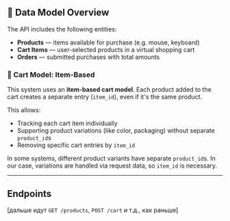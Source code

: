 ## 🧷 Data Model Overview

The API includes the following entities:

- **Products** — items available for purchase (e.g. mouse, keyboard)
- **Cart Items** — user-selected products in a virtual shopping cart
- **Orders** — submitted purchases with total amounts

### 🛒 Cart Model: Item-Based

This system uses an **item-based cart model**. Each product added to the cart creates a separate entry (`item_id`), even if it's the same product.

This allows:

- Tracking each cart item individually
- Supporting product variations (like color, packaging) without separate `product_id`s
- Removing specific cart entries by `item_id`

In some systems, different product variants have separate `product_id`s. In our case, variations are handled via request data, so `item_id` is necessary.

---

## Endpoints

[дальше идут `GET /products`, `POST /cart` и т.д., как раньше]

